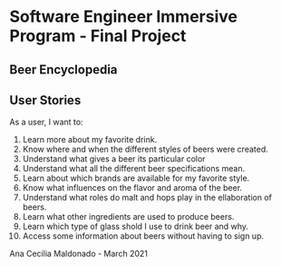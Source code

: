 # Software Engineer Immersive Program - Final Project

## Beer Encyclopedia

## User Stories

As a user, I want to:
1. Learn more about my favorite drink.
2. Know where and when the different styles of  beers were created.
3. Understand what gives a beer its particular color
4. Understand what all the different beer specifications mean.
5. Learn about which brands are available for my favorite style.
6. Know what influences on the flavor and aroma of the beer.
7. Understand what roles do malt and hops play in the ellaboration of beers.
8. Learn what other ingredients are used to produce beers.
9. Learn which type of glass shold I use to drink beer and why.
10. Access some information about beers without having to sign up.

Ana Cecilia Maldonado - March 2021